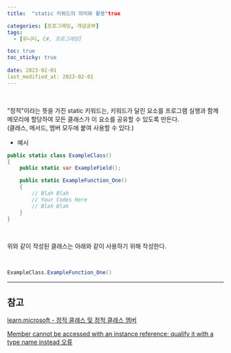```yaml
---
title:  "static 키워드의 의미와 활용"true

categories: [프로그래밍, 개념공부]
tags:
  - [유니티, C#, 프로그래밍]

toc: true
toc_sticky: true
 
date: 2023-02-01
last_modified_at: 2023-02-01
---
```


<br>

"정적"이라는 뜻을 가진 static 키워드는, 키워드가 달린 요소를 프로그램 실행과 함께 메모리에 할당하여 모든 클래스가 이 요소를 공유할 수 있도록 만든다.  
(클래스, 메서드, 멤버 모두에 붙여 사용할 수 있다.)

- 예시  

```cs
public static class ExampleClass()
{
    public static var ExampleField();

    public static ExampleFunction_One()
    {
        // Blah Blah
        // Your Codes Here
        // Blah Blah
    }
}
```

<br>

위와 같이 작성된 클래스는 아래와 같이 사용하기 위해 작성한다.  

<br>

```cs
ExampleClass.ExampleFunction_One()
```

---
<h2><b>참고</b></h2>

[learn.microsoft - 정적 클래스 및 정적 클래스 멤버](https://learn.microsoft.com/ko-kr/dotnet/csharp/programming-guide/classes-and-structs/static-classes-and-static-class-members)

[Member cannot be accessed with an instance reference; qualify it with a type name instead 오류](https://forum.unity.com/threads/solved-member-cannot-be-accessed-with-an-instance-reference-qualify-it-with-a-type-name-instead.842914/)